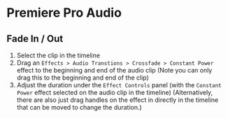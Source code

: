 # Premiere Pro Audio

## Fade In / Out

1. Select the clip in the timeline
2. Drag an `Effects > Audio Transtions > Crossfade > Constant Power` effect to the beginning and end of the audio clip (Note you can only drag this to the beginning and end of the clip)
3. Adjust the duration under the `Effect Controls` panel (with the `Constant Power` effect selected on the audio clip in the timeline) (Alternatively, there are also just drag handles on the effect in directly in the timeline that can be moved to change the duration.)
